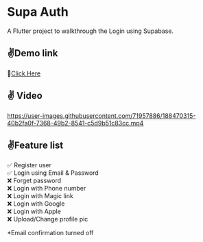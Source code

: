 # Supa Auth

A Flutter project to walkthrough the Login using Supabase.

## :v:Demo link

:red_circle:[Click Here](https://supa-auth.codemagic.app/)


## :v: Video
https://user-images.githubusercontent.com/71957886/188470315-40b2fa0f-7368-49b2-8541-c5d9b51c83cc.mp4


## :v:Feature list
:white_check_mark: Register user <br>
:white_check_mark: Login using Email & Password <br>
:x: Forget password <br>
:x: Login with Phone number <br>
:x: Login with Magic link <br>
:x: Login with Google <br>
:x: Login with Apple <br>
:x: Upload/Change profile pic <br>

*Email confirmation turned off

